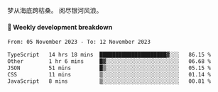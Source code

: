 梦从海底跨枯桑。
阅尽银河风浪。


#### 📝 Weekly development breakdown

<!--START_SECTION:waka-->

```txt
From: 05 November 2023 - To: 12 November 2023

TypeScript   14 hrs 18 mins  █████████████████████▓░░░   86.15 %
Other        1 hr 6 mins     █▓░░░░░░░░░░░░░░░░░░░░░░░   06.68 %
JSON         51 mins         █▒░░░░░░░░░░░░░░░░░░░░░░░   05.15 %
CSS          11 mins         ▒░░░░░░░░░░░░░░░░░░░░░░░░   01.14 %
JavaScript   8 mins          ▒░░░░░░░░░░░░░░░░░░░░░░░░   00.81 %
```

<!--END_SECTION:waka-->



